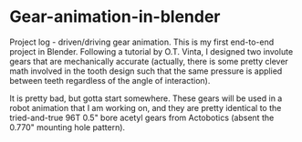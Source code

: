 # Gear-animation-in-blender

Project log - driven/driving gear animation. This is my first end-to-end project in Blender. Following a tutorial by O.T. Vinta, I designed two involute gears that are mechanically accurate (actually, there is some pretty clever math involved in the tooth design such that the same pressure is applied between teeth regardless of the angle of interaction).

It is pretty bad, but gotta start somewhere. These gears will be used in a robot animation that I am working on, and they are pretty identical to the tried-and-true 96T 0.5" bore acetyl gears from Actobotics (absent the 0.770" mounting hole pattern).
